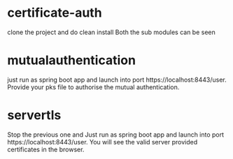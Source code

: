 # certificate-auth

clone the project and do clean install
Both the sub modules can be seen

# mutualauthentication
just run as spring boot app and launch into port https://localhost:8443/user. Provide your pks file to authorise the mutual authentication.

# servertls
Stop the previous one and Just run as spring boot app and launch into port https://localhost:8443/user. You will see the valid server provided certificates in the browser.
